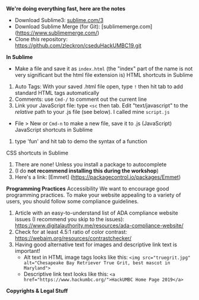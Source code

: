 __We're doing everything fast, here are the notes__
- Download Sublime3: [sublime.com/3](https://www.sublimetext.com/3)
- Download Sublime Merge (for Git): [sublimemerge.com] (https://www.sublimemerge.com/)
- Clone _this_ repository: https://github.com/zleckron/cseduHackUMBC19.git

__In Sublime__
- Make a file and save it as `index.html` (the "index" part of the name is not very significant but the html file extension is)
HTML shortcuts in Sublime
1. Auto Tags: With your saved .html file open, type `!` then hit tab to add standard HTML tags automatically
2. Comments: use `Cmd-/` to comment out the current line
3. Link your JavaScript file: type `<sc` then tab. Edit "text/javascript" to the _relative_ path to your .js file (see below). I called mine `script.js`

- File > New or `Cmd-n` to make a new file, save it to .js (JavaScript)
JavaScript shortcuts in Sublime
1. type 'fun' and hit tab to demo the syntax of a function

CSS shortcuts in Sublime
1. There are none! Unless you install a package to autocomplete
2. (I do __not recommend installing this during the workshop__)
3. Here's a link: [Emmet] (https://packagecontrol.io/packages/Emmet)

__Programming Practices__
Accessibility
We want to encourage good programming practices. To make your website appealing to a variety of users, you should follow some compliance guidelines.
1. Article with an easy-to-understand list of ADA compliance website issues (I recommend you skip to the issues): https://www.digitalauthority.me/resources/ada-compliance-website/
2. Check for at least 4.5:1 ratio of color contrast: https://webaim.org/resources/contrastchecker/
3. Having good alternative text for images and descriptive link text is important!
    - Alt text in HTML image tags looks like this: `<img src="truegrit.jpg" alt="Chesapeake Bay Retriever True Grit, best mascot in Maryland">`
    - Descriptive link text looks like this: `<a href="https://www.hackumbc.org/">HackUMBC Home Page 2019</a>`

__Copyrights & Legal Stuff__
